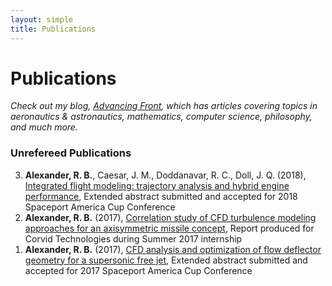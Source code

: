 ```yaml
---
layout: simple
title: Publications
---
```


<style>
.hero-body .column {
	margin-bottom: 180px;
}

.hero-body .tagline {
	font-size: 18px;
	margin-top: 5px;
}
</style>

# Publications

*Check out my blog, <a href="https://medium.com/r-b-alexanders-blog">Advancing Front</a>, which has articles covering topics in aeronautics & astronautics, mathematics, computer science, philosophy, and much more.*

### Unrefereed Publications

<ol reversed>
  <li><b>Alexander, R. B.</b>, Caesar, J. M., Doddanavar, R. C., Doll, J. Q. (2018), <a href="http://rbalexander.me/publications/2018_integrated_flight_modeling.pdf">Integrated flight modeling: trajectory analysis and hybrid engine performance</a>, Extended abstract submitted and accepted for 2018 Spaceport America Cup Conference </li>
  <li><b>Alexander, R. B.</b> (2017), <a href="http://rbalexander.me/publications/2017_correlation_study.pdf">Correlation study of CFD turbulence modeling approaches for an axisymmetric missile concept</a>, Report produced for Corvid Technologies during Summer 2017 internship</li>
  <li><b>Alexander, R. B.</b> (2017), <a href="http://rbalexander.me/publications/2017_cfd_analysis_and_optimization.pdf">CFD analysis and optimization of flow deflector geometry for a supersonic free jet</a>, Extended abstract submitted and accepted for 2017 Spaceport America Cup Conference</li>
</ol>